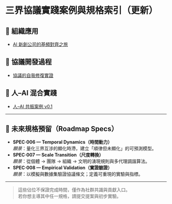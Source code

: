 # 三界協議實踐案例與規格索引（更新）

## 🏢 組織應用
- [AI 新創公司的基頻對齊之旅](ai-startup-alignment.md)

## 🔧 協議開發過程
- [協議的自我修復實證](protocol-self-repair.md)

## 👤 人–AI 混合實踐
- [人–AI 共振案例 v0.1](cases/human-ai-resonance.md)

---

## 📐 未來規格預留（Roadmap Specs）
- **SPEC·006 — Temporal Dynamics（時間動力）**  
  *願景*：量化三界互涉的顯化時滯，建立「順律但未顯化」的可預測模型。
- **SPEC·007 — Scale Transition（尺度轉換）**  
  *願景*：從個體 → 團隊 → 組織 → 文明的湧現規則與多代理調諧算法。
- **SPEC·008 — Empirical Validation（實證驗證）**  
  *願景*：以模擬與數據集驗證協議條文；定義可重現的實驗與指標。

---

> 這些佔位不保證完成時間，僅作為社群共識與貢獻入口。  
> 若你想主導其中任一規格，請提交提案與初步實驗。
